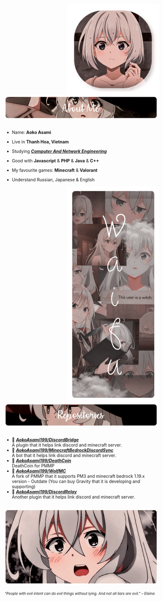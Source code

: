 <div>
<img src="./img/Profile-elaina.png" width="300" align="right" />
<br/>
<img src="./img/AboutMe-elaina.png" width="500" />
<br/>
<br/>
  
- Name: **Aoko Asami**

- Live in **Thanh Hoa, Vietnam**

- Studying [***Computer And Network Engineering***](https://smkn4palembang.sch.id/)

- Good with **Javascript** & **PHP** & **Java** & **C++**

- My favourite games: **Minecraft** & **Valorant**

- Understand Russian, Japanese & English
<img src="./img/Waifu-elainaa.png" width="300" align="right" />
<br/>
<img src="./img/Repo-elaina.png" width="500" />
<br/>
<br/>
  
- 📗 [***AokoAsami199/DiscordBridge***](https://github.com/AokoAsami199/DiscordBridge) <br/>
  A plugin that it helps link discord and minecraft server.
- 📘 [***AokoAsami199/MinecraftBedrockDiscordSync***](https://github.com/AokoAsami199/MinecraftBedrockDiscordSync) <br/>
  A bot that it helps link discord and minecraft server.
- 📙 [***AokoAsami199/DeathCoin***](https://github.com/AokoAsami199/DeathCoin) <br/>
  DeathCoin for PMMP
- 📕 [***AokoAsami199/WolfMC***](https://github.com/AokoAsami199/WolfMC) <br/>
  A fork of PMMP that it supports PM3 and minecraft bedrock 1.19.x version - Outdate (You can buy Gravity that it is developing and supporting)
- 📒 [***AokoAsami199/DiscordRelay***](https://github.com/AokoAsami199/DiscordRelay) <br/>
  Another plugin that it helps link discord and minecraft server.

<br/>
<img src="./img/banner-elainaa.png" width="500" /><br/>
  
<sub> *“People with evil intent can do evil things without lying. And not all liars are evil.” – Elaina* </sub>
<!--
<img src="https://metrics.lecoq.io/AokoAsami199?template=classic&base.header=0&base.activity=0&base.community=0&base.repositories=0&base.metadata=0&repositories=1&repositories=100&repositories.batch=100&repositories.forks=false&repositories.affiliations=owner&repositories.featured=AokoAsami199%2FDiscordBridge%2CAokoAsami199%2FMinecraftBedrockDiscordSync%2CAokoAsami199%2FDeathCoin%2CAokoAsami199%2FWolfMC%2CAokoAsami199%2FDiscordRelay&config.timezone=Asia%2FHo_Chi_Minh"  />
-->
</div>
